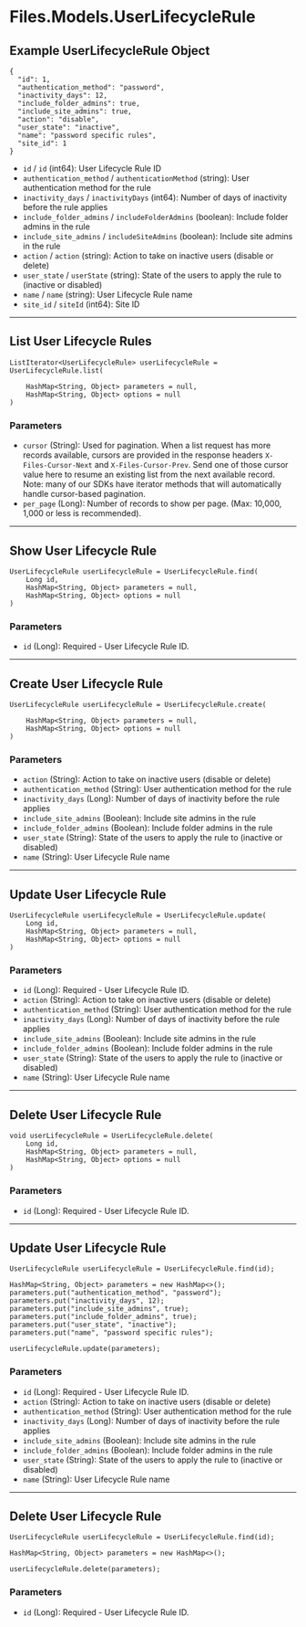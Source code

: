 # Files.Models.UserLifecycleRule

## Example UserLifecycleRule Object

```
{
  "id": 1,
  "authentication_method": "password",
  "inactivity_days": 12,
  "include_folder_admins": true,
  "include_site_admins": true,
  "action": "disable",
  "user_state": "inactive",
  "name": "password specific rules",
  "site_id": 1
}
```

* `id` / `id`  (int64): User Lifecycle Rule ID
* `authentication_method` / `authenticationMethod`  (string): User authentication method for the rule
* `inactivity_days` / `inactivityDays`  (int64): Number of days of inactivity before the rule applies
* `include_folder_admins` / `includeFolderAdmins`  (boolean): Include folder admins in the rule
* `include_site_admins` / `includeSiteAdmins`  (boolean): Include site admins in the rule
* `action` / `action`  (string): Action to take on inactive users (disable or delete)
* `user_state` / `userState`  (string): State of the users to apply the rule to (inactive or disabled)
* `name` / `name`  (string): User Lifecycle Rule name
* `site_id` / `siteId`  (int64): Site ID


---

## List User Lifecycle Rules

```
ListIterator<UserLifecycleRule> userLifecycleRule = UserLifecycleRule.list(
    
    HashMap<String, Object> parameters = null,
    HashMap<String, Object> options = null
)
```

### Parameters

* `cursor` (String): Used for pagination.  When a list request has more records available, cursors are provided in the response headers `X-Files-Cursor-Next` and `X-Files-Cursor-Prev`.  Send one of those cursor value here to resume an existing list from the next available record.  Note: many of our SDKs have iterator methods that will automatically handle cursor-based pagination.
* `per_page` (Long): Number of records to show per page.  (Max: 10,000, 1,000 or less is recommended).


---

## Show User Lifecycle Rule

```
UserLifecycleRule userLifecycleRule = UserLifecycleRule.find(
    Long id, 
    HashMap<String, Object> parameters = null,
    HashMap<String, Object> options = null
)
```

### Parameters

* `id` (Long): Required - User Lifecycle Rule ID.


---

## Create User Lifecycle Rule

```
UserLifecycleRule userLifecycleRule = UserLifecycleRule.create(
    
    HashMap<String, Object> parameters = null,
    HashMap<String, Object> options = null
)
```

### Parameters

* `action` (String): Action to take on inactive users (disable or delete)
* `authentication_method` (String): User authentication method for the rule
* `inactivity_days` (Long): Number of days of inactivity before the rule applies
* `include_site_admins` (Boolean): Include site admins in the rule
* `include_folder_admins` (Boolean): Include folder admins in the rule
* `user_state` (String): State of the users to apply the rule to (inactive or disabled)
* `name` (String): User Lifecycle Rule name


---

## Update User Lifecycle Rule

```
UserLifecycleRule userLifecycleRule = UserLifecycleRule.update(
    Long id, 
    HashMap<String, Object> parameters = null,
    HashMap<String, Object> options = null
)
```

### Parameters

* `id` (Long): Required - User Lifecycle Rule ID.
* `action` (String): Action to take on inactive users (disable or delete)
* `authentication_method` (String): User authentication method for the rule
* `inactivity_days` (Long): Number of days of inactivity before the rule applies
* `include_site_admins` (Boolean): Include site admins in the rule
* `include_folder_admins` (Boolean): Include folder admins in the rule
* `user_state` (String): State of the users to apply the rule to (inactive or disabled)
* `name` (String): User Lifecycle Rule name


---

## Delete User Lifecycle Rule

```
void userLifecycleRule = UserLifecycleRule.delete(
    Long id, 
    HashMap<String, Object> parameters = null,
    HashMap<String, Object> options = null
)
```

### Parameters

* `id` (Long): Required - User Lifecycle Rule ID.


---

## Update User Lifecycle Rule

```
UserLifecycleRule userLifecycleRule = UserLifecycleRule.find(id);

HashMap<String, Object> parameters = new HashMap<>();
parameters.put("authentication_method", "password");
parameters.put("inactivity_days", 12);
parameters.put("include_site_admins", true);
parameters.put("include_folder_admins", true);
parameters.put("user_state", "inactive");
parameters.put("name", "password specific rules");

userLifecycleRule.update(parameters);
```

### Parameters

* `id` (Long): Required - User Lifecycle Rule ID.
* `action` (String): Action to take on inactive users (disable or delete)
* `authentication_method` (String): User authentication method for the rule
* `inactivity_days` (Long): Number of days of inactivity before the rule applies
* `include_site_admins` (Boolean): Include site admins in the rule
* `include_folder_admins` (Boolean): Include folder admins in the rule
* `user_state` (String): State of the users to apply the rule to (inactive or disabled)
* `name` (String): User Lifecycle Rule name


---

## Delete User Lifecycle Rule

```
UserLifecycleRule userLifecycleRule = UserLifecycleRule.find(id);

HashMap<String, Object> parameters = new HashMap<>();

userLifecycleRule.delete(parameters);
```

### Parameters

* `id` (Long): Required - User Lifecycle Rule ID.
